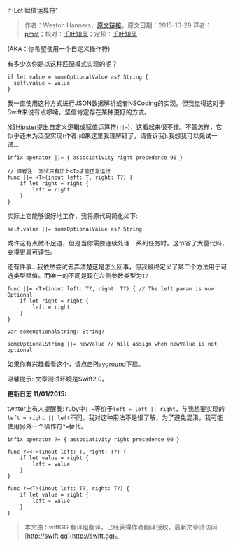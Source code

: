If-Let 赋值运算符"

> 作者：Weston Hanners，[原文链接](http://www.alloc-init.com/2015/10/if-let-assignment/)，原文日期：2015-10-29
> 译者：[pmst](http://www.jianshu.com/users/596f2ba91ce9/latest_articles)；校对：[千叶知风](http://weibo.com/xiaoxxiao)；定稿：[千叶知风](http://weibo.com/xiaoxxiao)
  









(AKA：你希望使用一个自定义操作符)

有多少次你是以这种匹配模式实现的呢？



    
    if let value = someOptionalValue as? String {
      self.value = value
    }

我一直使用这种方式进行JSON数据解析或者NSCoding的实现。但我觉得这对于Swift来说有点啰嗦，坚信肯定存在某种更好的方式。

[NSHipster](http://nshipster.com/swift-operators/)提出自定义逻辑或赋值运算符(`||=`)，这看起来很不错。不管怎样，它似乎还未为泛型实现(作者:如果这里我理解错了，请告诉我).我想我可以先试一试...

    
    infix operator ||= { associativity right precedence 90 }
    
    // 译者注: 测试只有加上<T>才能正常运行
    func ||= <T>(inout left: T, right: T?) {
        if let right = right {
            left = right
        }
    }

实际上它能够很好地工作，我将原代码简化如下:

    
    self.value ||= someOptionalValue as? String
或许这有点微不足道，但是当你需要连续处理一系列任务时，这节省了大量代码，变得更具可读性。

还有件事...我依然尝试去弄清楚这是怎么回事，但我最终定义了第二个方法用于可选类型赋值。而唯一的不同是现在左侧参数类型为`T?`

    
    func ||= <T>(inout left: T?, right: T?) { // The left param is now Optional
        if let right = right {
            left = right
        }
    }
    
    var someOptionalString: String?
    
    someOptionalString ||= newValue // Will assign when newValue is not optional

如果你有兴趣看看这个，请点击[Playground](http://www.alloc-init.com/wp-content/uploads/2015/10/if-let-operator.playground.zip)下载。

温馨提示: 文章测试环境是Swift2.0。

**更新日志 11/01/2015:**

twitter上有人提醒我: ruby中`||=`等价于`left = left || right`，与我想要实现的`left = right || left`不同。我对这种用法不是很了解，为了避免混淆，我可能使用另外一个操作符`?=`替代。

    
    infix operator ?= { associativity right precedence 90 }
    
    func ?=<T>(inout left: T, right: T?) {
        if let value = right {
            left = value
        }
    }
    
    func ?=<T>(inout left: T?, right: T?) {
        if let value = right {
            left = value
        }
    }



> 本文由 SwiftGG 翻译组翻译，已经获得作者翻译授权，最新文章请访问 [http://swift.gg](http://swift.gg)。